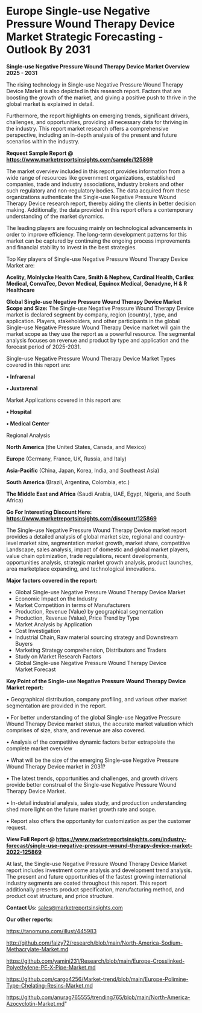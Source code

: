  # Europe Single-use Negative Pressure Wound Therapy Device Market Strategic Forecasting - Outlook By 2031

<Strong> Single-use Negative Pressure Wound Therapy Device Market Overview 2025 - 2031</strong>

The rising technology in Single-use Negative Pressure Wound Therapy Device Market is also depicted in this research report. Factors that are boosting the growth of the market, and giving a positive push to thrive in the global market is explained in detail.

Furthermore, the report highlights on emerging trends, significant drivers, challenges, and opportunities, providing all necessary data for thriving in the industry. This report market research offers a comprehensive perspective, including an in-depth analysis of the present and future scenarios within the industry.

<strong>Request Sample Report @ <a href=https://www.marketreportsinsights.com/sample/125869>https://www.marketreportsinsights.com/sample/125869</a></strong>

The market overview included in this report provides information from a wide range of resources like government organizations, established companies, trade and industry associations, industry brokers and other such regulatory and non-regulatory bodies. The data acquired from these organizations authenticate the Single-use Negative Pressure Wound Therapy Device research report, thereby aiding the clients in better decision making. Additionally, the data provided in this report offers a contemporary understanding of the market dynamics.

The leading players are focusing mainly on technological advancements in order to improve efficiency. The long-term development patterns for this market can be captured by continuing the ongoing process improvements and financial stability to invest in the best strategies.

Top Key players of Single-use Negative Pressure Wound Therapy Device Market are:

<strong>Acelity, Molnlycke Health Care, Smith & Nephew, Cardinal Health, Carilex Medical, ConvaTec, Devon Medical, Equinox Medical, Genadyne, H & R Healthcare</strong>

<strong><b>Global Single-use Negative Pressure Wound Therapy Device Market Scope and Size:</b></strong>
The Single-use Negative Pressure Wound Therapy Device market is declared segment by company, region (country), type, and application. Players, stakeholders, and other participants in the global Single-use Negative Pressure Wound Therapy Device market will gain the market scope as they use the report as a powerful resource. The segmental analysis focuses on revenue and product by type and application and the forecast period of 2025-2031.

Single-use Negative Pressure Wound Therapy Device Market Types covered in this report are:

<strong>• Infrarenal

• Juxtarenal</strong>

Market Applications covered in this report are:

<strong>• Hospital

• Medical Center</strong> 

Regional Analysis

<strong>North America</strong> (the United States, Canada, and Mexico)

<strong>Europe</strong> (Germany, France, UK, Russia, and Italy)

<strong>Asia-Pacific</strong> (China, Japan, Korea, India, and Southeast Asia)

<strong>South America</strong> (Brazil, Argentina, Colombia, etc.)

<strong>The Middle East and Africa</strong> (Saudi Arabia, UAE, Egypt, Nigeria, and South Africa)

<strong>Go For Interesting Discount Here: <a href=https://www.marketreportsinsights.com/discount/125869>https://www.marketreportsinsights.com/discount/125869</a></strong>

The Single-use Negative Pressure Wound Therapy Device market report provides a detailed analysis of global market size, regional and country-level market size, segmentation market growth, market share, competitive Landscape, sales analysis, impact of domestic and global market players, value chain optimization, trade regulations, recent developments, opportunities analysis, strategic market growth analysis, product launches, area marketplace expanding, and technological innovations.

<strong><b>Major factors covered in the report:</b></strong>
<ul>
  <li>Global Single-use Negative Pressure Wound Therapy Device Market </li>
  <li>Economic Impact on the Industry</li>
  <li>Market Competition in terms of Manufacturers</li>
  <li>Production, Revenue (Value) by geographical segmentation</li>
  <li>Production, Revenue (Value), Price Trend by Type</li>
  <li>Market Analysis by Application</li>
  <li>Cost Investigation</li>
  <li>Industrial Chain, Raw material sourcing strategy and Downstream Buyers</li>
  <li>Marketing Strategy comprehension, Distributors and Traders</li>
  <li>Study on Market Research Factors</li>
  <li>Global Single-use Negative Pressure Wound Therapy Device Market Forecast</li>
</ul>

<strong><b>Key Point of the Single-use Negative Pressure Wound Therapy Device Market report:</b></strong>

• Geographical distribution, company profiling, and various other market segmentation are provided in the report.

• For better understanding of the global Single-use Negative Pressure Wound Therapy Device market status, the accurate market valuation which comprises of size, share, and revenue are also covered.

• Analysis of the competitive dynamic factors better extrapolate the complete market overview

• What will be the size of the emerging Single-use Negative Pressure Wound Therapy Device market in 2031?

• The latest trends, opportunities and challenges, and growth drivers provide better construal of the Single-use Negative Pressure Wound Therapy Device Market.

• In-detail industrial analysis, sales study, and production understanding shed more light on the future market growth rate and scope.

• Report also offers the opportunity for customization as per the customer request.

<strong><b>View Full Report @ <a href=https://www.marketreportsinsights.com/industry-forecast/single-use-negative-pressure-wound-therapy-device-market-2022-125869>https://www.marketreportsinsights.com/industry-forecast/single-use-negative-pressure-wound-therapy-device-market-2022-125869</a></b></strong>


At last, the Single-use Negative Pressure Wound Therapy Device Market report includes investment come analysis and development trend analysis. The present and future opportunities of the fastest growing international industry segments are coated throughout this report. This report additionally presents product specification, manufacturing method, and product cost structure, and price structure.

<strong>Contact Us:</strong>
sales@marketreportsinsights.com

<strong>Our other reports:</strong>

<a href=https://tanomuno.com/illust/445983>https://tanomuno.com/illust/445983</a>

<a href=http://github.com/faizy72/research/blob/main/North-America-Sodium-Methacrylate-Market.md>http://github.com/faizy72/research/blob/main/North-America-Sodium-Methacrylate-Market.md</a>

<a href=https://github.com/yamini231/Research/blob/main/Europe-Crosslinked-Polyethylene-PE-X-Pipe-Market.md>https://github.com/yamini231/Research/blob/main/Europe-Crosslinked-Polyethylene-PE-X-Pipe-Market.md</a>

<a href=https://github.com/cargo4256/Market-trend/blob/main/Europe-Polimine-Type-Chelating-Resins-Market.md>https://github.com/cargo4256/Market-trend/blob/main/Europe-Polimine-Type-Chelating-Resins-Market.md</a>

<a href=https://github.com/anurag765555/trending765/blob/main/North-America-Azocyclotin-Market.md>https://github.com/anurag765555/trending765/blob/main/North-America-Azocyclotin-Market.md</a>"
